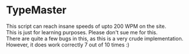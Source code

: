 # TypeMaster
This script can reach insane speeds of upto 200 WPM on the site. <br/>
This is just for learning purposes. Please don't sue me for this. <br/>
There are quite a few bugs in this, as this is a very crude implementation. However, it does work correctly 7 out of 10 times :)
